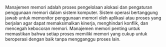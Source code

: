Manajemen memori adalah proses pengelolaan alokasi dan pengaturan penggunaan memori dalam sistem komputer. Sistem operasi bertanggung jawab untuk memonitor penggunaan memori oleh aplikasi atau proses yang berjalan agar dapat memaksimalkan kinerja, menghindari konflik, dan mencegah kebocoran memori. Manajemen memori penting untuk memastikan bahwa setiap proses memiliki memori yang cukup untuk beroperasi dengan baik tanpa mengganggu proses lain.
